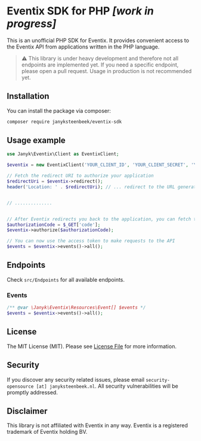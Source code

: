 # Eventix SDK for PHP *[work in progress]*
This is an unofficial PHP SDK for Eventix. It provides convenient access to the Eventix API from applications written in the PHP language.

> ⚠️ This library is under heavy development and therefore not all endpoints are implemented yet. If you need a specific endpoint, please open a pull request. Usage in production is not recommended yet.
 
## Installation
You can install the package via composer:
```bash
composer require janyksteenbeek/eventix-sdk
```

## Usage example

```php
use Janyk\Eventix\Client as EventixClient;

$eventix = new EventixClient('YOUR_CLIENT_ID', 'YOUR_CLIENT_SECRET', 'YOUR_REDIRECT_URI');

// Fetch the redirect URI to authorize your application
$redirectUri = $eventix->redirect();
header('Location: ' . $redirectUri); // ... redirect to the URL generated in the `$redirectUri` variable


// ..............


// After Eventix redirects you back to the application, you can fetch the access token
$authorizationCode = $_GET['code'];
$eventix->authorize($authorizationCode);

// You can now use the access token to make requests to the API
$events = $eventix->events()->all();
```

## Endpoints

Check `src/Endpoints` for all available endpoints.

### Events
```php
/** @var \Janyk\Eventix\Resources\Event[] $events */
$events = $eventix->events()->all();
```

## License
The MIT License (MIT). Please see [License File](LICENSE.md) for more information.

## Security
If you discover any security related issues, please email `security-opensource [at] janyksteenbeek.nl`. All security vulnerabilities will be promptly addressed. 

## Disclaimer

This library is not affiliated with Eventix in any way. Eventix is a registered trademark of Eventix holding BV.